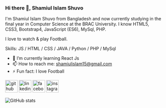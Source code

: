 ### Hi there 👋, Shamiul Islam Shuvo 


I'm Shamiul Islam Shuvo from Bangladesh and now currently studying in the final year in Computer Science at the BRAC University.
I know HTML5, CSS3, Bootstrap4, JavaScript (ES6), MySql, PHP. 

I love to watch & play Football. 

Skills: JS / HTML / CSS / JAVA / Python / PHP / MySql 

- 🌱 I’m currently learning React Js  
- 📫 How to reach me: shamiulislam15@gmail.com 
- ⚡ Fun fact: I love Football 


[<img src='https://cdn.jsdelivr.net/npm/simple-icons@3.0.1/icons/github.svg' alt='github' height='40'>](https://github.com/s4m15v0)  [<img src='https://cdn.jsdelivr.net/npm/simple-icons@3.0.1/icons/linkedin.svg' alt='linkedin' height='40'>](https://www.linkedin.com/in/s4m15v0/)  [<img src='https://cdn.jsdelivr.net/npm/simple-icons@3.0.1/icons/facebook.svg' alt='facebook' height='40'>](https://www.facebook.com/s4m15v0)  [<img src='https://cdn.jsdelivr.net/npm/simple-icons@3.0.1/icons/instagram.svg' alt='instagram' height='40'>](https://www.instagram.com/s4m15v0/)  

![GitHub stats](https://github-readme-stats.vercel.app/api?username=s4m15v0&show_icons=true)  






